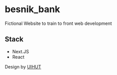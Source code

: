 # besnik_bank

Fictional Website to train to front web development

## Stack
- Next.JS
- React



Design by [UIHUT](https://www.uihut.com/all/smart-banking-landing-page/8675)
